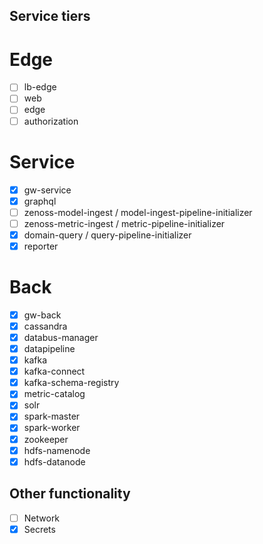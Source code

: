## Service tiers

# Edge
- [ ] lb-edge
- [ ] web 
- [ ] edge
- [ ] authorization

# Service
- [x] gw-service
- [x] graphql
- [ ] zenoss-model-ingest / model-ingest-pipeline-initializer
- [ ] zenoss-metric-ingest / metric-pipeline-initializer
- [x] domain-query / query-pipeline-initializer
- [x] reporter

# Back
- [x] gw-back
- [x] cassandra
- [x] databus-manager
- [x] datapipeline
- [x] kafka
- [x] kafka-connect
- [x] kafka-schema-registry
- [x] metric-catalog
- [x] solr
- [x] spark-master
- [x] spark-worker
- [x] zookeeper
- [x] hdfs-namenode
- [x] hdfs-datanode

## Other functionality
- [ ] Network 
- [x] Secrets
